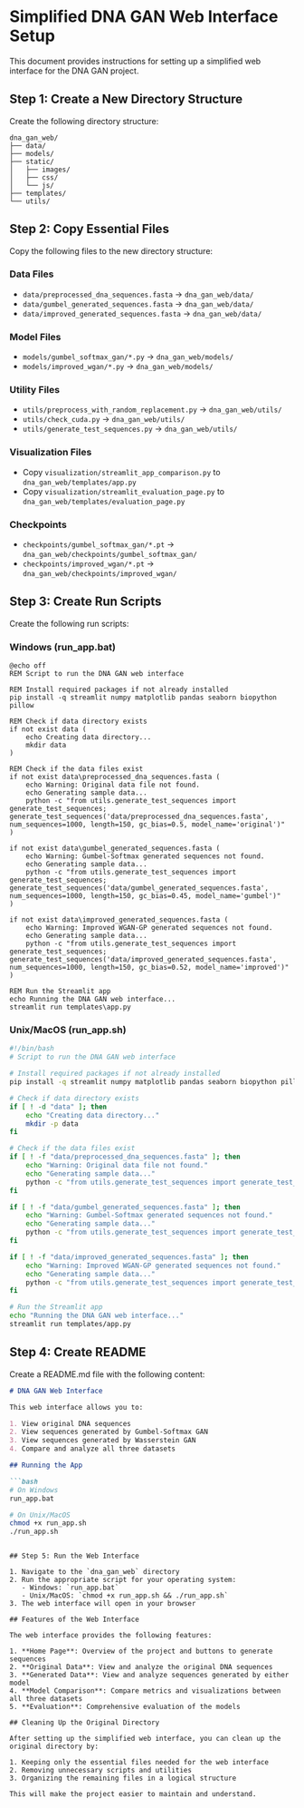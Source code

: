 # Simplified DNA GAN Web Interface Setup

This document provides instructions for setting up a simplified web interface for the DNA GAN project.

## Step 1: Create a New Directory Structure

Create the following directory structure:

```
dna_gan_web/
├── data/
├── models/
├── static/
│   ├── images/
│   ├── css/
│   └── js/
├── templates/
└── utils/
```

## Step 2: Copy Essential Files

Copy the following files to the new directory structure:

### Data Files
- `data/preprocessed_dna_sequences.fasta` → `dna_gan_web/data/`
- `data/gumbel_generated_sequences.fasta` → `dna_gan_web/data/`
- `data/improved_generated_sequences.fasta` → `dna_gan_web/data/`

### Model Files
- `models/gumbel_softmax_gan/*.py` → `dna_gan_web/models/`
- `models/improved_wgan/*.py` → `dna_gan_web/models/`

### Utility Files
- `utils/preprocess_with_random_replacement.py` → `dna_gan_web/utils/`
- `utils/check_cuda.py` → `dna_gan_web/utils/`
- `utils/generate_test_sequences.py` → `dna_gan_web/utils/`

### Visualization Files
- Copy `visualization/streamlit_app_comparison.py` to `dna_gan_web/templates/app.py`
- Copy `visualization/streamlit_evaluation_page.py` to `dna_gan_web/templates/evaluation_page.py`

### Checkpoints
- `checkpoints/gumbel_softmax_gan/*.pt` → `dna_gan_web/checkpoints/gumbel_softmax_gan/`
- `checkpoints/improved_wgan/*.pt` → `dna_gan_web/checkpoints/improved_wgan/`

## Step 3: Create Run Scripts

Create the following run scripts:

### Windows (run_app.bat)
```batch
@echo off
REM Script to run the DNA GAN web interface

REM Install required packages if not already installed
pip install -q streamlit numpy matplotlib pandas seaborn biopython pillow

REM Check if data directory exists
if not exist data (
    echo Creating data directory...
    mkdir data
)

REM Check if the data files exist
if not exist data\preprocessed_dna_sequences.fasta (
    echo Warning: Original data file not found.
    echo Generating sample data...
    python -c "from utils.generate_test_sequences import generate_test_sequences; generate_test_sequences('data/preprocessed_dna_sequences.fasta', num_sequences=1000, length=150, gc_bias=0.5, model_name='original')"
)

if not exist data\gumbel_generated_sequences.fasta (
    echo Warning: Gumbel-Softmax generated sequences not found.
    echo Generating sample data...
    python -c "from utils.generate_test_sequences import generate_test_sequences; generate_test_sequences('data/gumbel_generated_sequences.fasta', num_sequences=1000, length=150, gc_bias=0.45, model_name='gumbel')"
)

if not exist data\improved_generated_sequences.fasta (
    echo Warning: Improved WGAN-GP generated sequences not found.
    echo Generating sample data...
    python -c "from utils.generate_test_sequences import generate_test_sequences; generate_test_sequences('data/improved_generated_sequences.fasta', num_sequences=1000, length=150, gc_bias=0.52, model_name='improved')"
)

REM Run the Streamlit app
echo Running the DNA GAN web interface...
streamlit run templates\app.py
```

### Unix/MacOS (run_app.sh)
```bash
#!/bin/bash
# Script to run the DNA GAN web interface

# Install required packages if not already installed
pip install -q streamlit numpy matplotlib pandas seaborn biopython pillow

# Check if data directory exists
if [ ! -d "data" ]; then
    echo "Creating data directory..."
    mkdir -p data
fi

# Check if the data files exist
if [ ! -f "data/preprocessed_dna_sequences.fasta" ]; then
    echo "Warning: Original data file not found."
    echo "Generating sample data..."
    python -c "from utils.generate_test_sequences import generate_test_sequences; generate_test_sequences('data/preprocessed_dna_sequences.fasta', num_sequences=1000, length=150, gc_bias=0.5, model_name='original')"
fi

if [ ! -f "data/gumbel_generated_sequences.fasta" ]; then
    echo "Warning: Gumbel-Softmax generated sequences not found."
    echo "Generating sample data..."
    python -c "from utils.generate_test_sequences import generate_test_sequences; generate_test_sequences('data/gumbel_generated_sequences.fasta', num_sequences=1000, length=150, gc_bias=0.45, model_name='gumbel')"
fi

if [ ! -f "data/improved_generated_sequences.fasta" ]; then
    echo "Warning: Improved WGAN-GP generated sequences not found."
    echo "Generating sample data..."
    python -c "from utils.generate_test_sequences import generate_test_sequences; generate_test_sequences('data/improved_generated_sequences.fasta', num_sequences=1000, length=150, gc_bias=0.52, model_name='improved')"
fi

# Run the Streamlit app
echo "Running the DNA GAN web interface..."
streamlit run templates/app.py
```

## Step 4: Create README

Create a README.md file with the following content:

```markdown
# DNA GAN Web Interface

This web interface allows you to:

1. View original DNA sequences
2. View sequences generated by Gumbel-Softmax GAN
3. View sequences generated by Wasserstein GAN
4. Compare and analyze all three datasets

## Running the App

```bash
# On Windows
run_app.bat

# On Unix/MacOS
chmod +x run_app.sh
./run_app.sh
```
```

## Step 5: Run the Web Interface

1. Navigate to the `dna_gan_web` directory
2. Run the appropriate script for your operating system:
   - Windows: `run_app.bat`
   - Unix/MacOS: `chmod +x run_app.sh && ./run_app.sh`
3. The web interface will open in your browser

## Features of the Web Interface

The web interface provides the following features:

1. **Home Page**: Overview of the project and buttons to generate sequences
2. **Original Data**: View and analyze the original DNA sequences
3. **Generated Data**: View and analyze sequences generated by either model
4. **Model Comparison**: Compare metrics and visualizations between all three datasets
5. **Evaluation**: Comprehensive evaluation of the models

## Cleaning Up the Original Directory

After setting up the simplified web interface, you can clean up the original directory by:

1. Keeping only the essential files needed for the web interface
2. Removing unnecessary scripts and utilities
3. Organizing the remaining files in a logical structure

This will make the project easier to maintain and understand.
